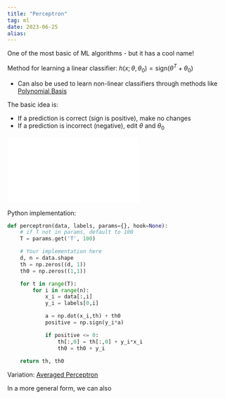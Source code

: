 ```yaml
---
title: "Perceptron"
tag: ml
date: 2023-06-25
alias:
---
```


One of the most basic of ML algorithms - but it has a cool name!

Method for learning a linear classifier: $h(x; \theta, \theta_{0})= \text{sign}(\theta^T + \theta_0)$
- Can also be used to learn non-linear classifiers through methods like [Polynomial Basis](ML/Polynomial%20Basis.md)

The basic idea is:
- If a prediction is correct (sign is positive), make no changes
- If a prediction is incorrect (negative), edit $\theta$ and $\theta_0$

![perceptron](ML/attachments/perceptron.pdf)

Python implementation:
```python
def perceptron(data, labels, params={}, hook=None):
    # if T not in params, default to 100
    T = params.get('T', 100)

    # Your implementation here
    d, n = data.shape
    th = np.zeros((d, 1))
    th0 = np.zeros((1,1))

    for t in range(T):
        for i in range(n):
            x_i = data[:,i]
            y_i = labels[0,i]

            a = np.dot(x_i,th) + th0
            positive = np.sign(y_i*a)

            if positive <= 0:
                th[:,0] = th[:,0] + y_i*x_i
                th0 = th0 + y_i
                
    return th, th0
```

Variation: [Averaged Perceptron](ML/Averaged%20Perceptron.md)

In a more general form, we can also 